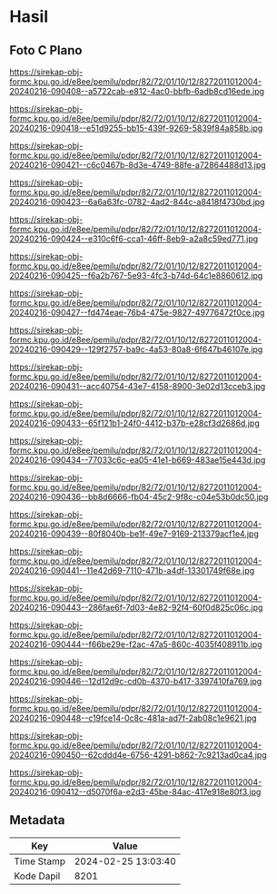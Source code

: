 # Hasil

## Foto C Plano

https://sirekap-obj-formc.kpu.go.id/e8ee/pemilu/pdpr/82/72/01/10/12/8272011012004-20240216-090408--a5722cab-e812-4ac0-bbfb-6adb8cd16ede.jpg

https://sirekap-obj-formc.kpu.go.id/e8ee/pemilu/pdpr/82/72/01/10/12/8272011012004-20240216-090418--e51d9255-bb15-439f-9269-5839f84a858b.jpg

https://sirekap-obj-formc.kpu.go.id/e8ee/pemilu/pdpr/82/72/01/10/12/8272011012004-20240216-090421--c6c0467b-8d3e-4749-88fe-a72864488d13.jpg

https://sirekap-obj-formc.kpu.go.id/e8ee/pemilu/pdpr/82/72/01/10/12/8272011012004-20240216-090423--6a6a63fc-0782-4ad2-844c-a8418f4730bd.jpg

https://sirekap-obj-formc.kpu.go.id/e8ee/pemilu/pdpr/82/72/01/10/12/8272011012004-20240216-090424--e310c6f6-cca1-46ff-8eb9-a2a8c59ed771.jpg

https://sirekap-obj-formc.kpu.go.id/e8ee/pemilu/pdpr/82/72/01/10/12/8272011012004-20240216-090425--f6a2b767-5e93-4fc3-b74d-64c1e8860612.jpg

https://sirekap-obj-formc.kpu.go.id/e8ee/pemilu/pdpr/82/72/01/10/12/8272011012004-20240216-090427--fd474eae-76b4-475e-9827-49776472f0ce.jpg

https://sirekap-obj-formc.kpu.go.id/e8ee/pemilu/pdpr/82/72/01/10/12/8272011012004-20240216-090429--129f2757-ba9c-4a53-80a8-6f647b46107e.jpg

https://sirekap-obj-formc.kpu.go.id/e8ee/pemilu/pdpr/82/72/01/10/12/8272011012004-20240216-090431--acc40754-43e7-4158-8900-3e02d13cceb3.jpg

https://sirekap-obj-formc.kpu.go.id/e8ee/pemilu/pdpr/82/72/01/10/12/8272011012004-20240216-090433--65f121b1-24f0-4412-b37b-e28cf3d2686d.jpg

https://sirekap-obj-formc.kpu.go.id/e8ee/pemilu/pdpr/82/72/01/10/12/8272011012004-20240216-090434--77033c6c-ea05-41e1-b669-483ae15e443d.jpg

https://sirekap-obj-formc.kpu.go.id/e8ee/pemilu/pdpr/82/72/01/10/12/8272011012004-20240216-090436--bb8d6666-fb04-45c2-9f8c-c04e53b0dc50.jpg

https://sirekap-obj-formc.kpu.go.id/e8ee/pemilu/pdpr/82/72/01/10/12/8272011012004-20240216-090439--80f8040b-be1f-49e7-9169-213379acf1e4.jpg

https://sirekap-obj-formc.kpu.go.id/e8ee/pemilu/pdpr/82/72/01/10/12/8272011012004-20240216-090441--11e42d69-7110-471b-a4df-13301749f68e.jpg

https://sirekap-obj-formc.kpu.go.id/e8ee/pemilu/pdpr/82/72/01/10/12/8272011012004-20240216-090443--286fae6f-7d03-4e82-92f4-60f0d825c06c.jpg

https://sirekap-obj-formc.kpu.go.id/e8ee/pemilu/pdpr/82/72/01/10/12/8272011012004-20240216-090444--f66be29e-f2ac-47a5-860c-4035f408911b.jpg

https://sirekap-obj-formc.kpu.go.id/e8ee/pemilu/pdpr/82/72/01/10/12/8272011012004-20240216-090446--12d12d9c-cd0b-4370-b417-3397410fa769.jpg

https://sirekap-obj-formc.kpu.go.id/e8ee/pemilu/pdpr/82/72/01/10/12/8272011012004-20240216-090448--c19fce14-0c8c-481a-ad7f-2ab08c1e9621.jpg

https://sirekap-obj-formc.kpu.go.id/e8ee/pemilu/pdpr/82/72/01/10/12/8272011012004-20240216-090450--62cddd4e-6756-4291-b862-7c9213ad0ca4.jpg

https://sirekap-obj-formc.kpu.go.id/e8ee/pemilu/pdpr/82/72/01/10/12/8272011012004-20240216-090412--d5070f6a-e2d3-45be-84ac-417e918e80f3.jpg


## Metadata

| Key        | Value               |
| ---------- | ------------------- |
| Time Stamp | 2024-02-25 13:03:40 |
| Kode Dapil | 8201                |



